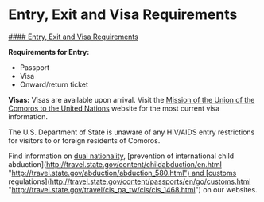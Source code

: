 # Entry, Exit and Visa Requirements

[#### Entry, Exit and Visa Requirements](javascript:void(0); "Entry, Exit and Visa Requirements")

**Requirements for Entry:**

* Passport
* Visa
* Onward/return ticket

**Visas:** Visas are available upon arrival. Visit the [Mission of the Union of the Comoros to the United Nations](https://www.un.int/comoros/comoros/passport-and-visa-process) website for the most current visa information.

The U.S. Department of State is unaware of any HIV/AIDS entry restrictions for visitors to or foreign residents of Comoros.

Find information on [dual nationality](https://travel.state.gov/content/travel/en/international-travel/before-you-go/travelers-with-special-considerations/Dual-Nationality-Travelers.html "http://travel.state.gov/travel/cis_pa_tw/cis/cis_1753.html"), [prevention of international child abduction](http://travel.state.gov/content/childabduction/en.html "http://travel.state.gov/abduction/abduction_580.html") and [customs regulations](http://travel.state.gov/content/passports/en/go/customs.html "http://travel.state.gov/travel/cis_pa_tw/cis/cis_1468.html") on our websites.